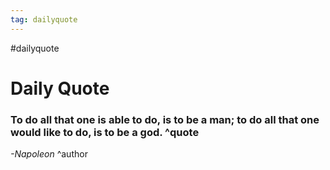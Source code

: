 ```yaml
---
tag: dailyquote
---
```


#dailyquote

# Daily Quote

### To do all that one is able to do, is to be a man; to do all that one would like to do, is to be a god. ^quote
*-Napoleon* ^author
